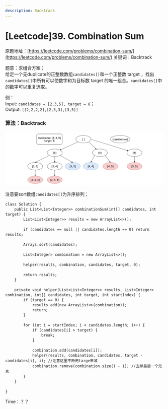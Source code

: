 ```yaml
---
description: Backtrack
---
```


# \[Leetcode\]39. Combination Sum

原题地址：[https://leetcode.com/problems/combination-sum/](https://leetcode.com/problems/combination-sum/) 关键词：Backtrack

题意：求组合方案；  
给定一个无duplicate的正整数数组`candidates[]`和一个正整数 target ，找出`candidates[]`中所有可以使数字和为目标数 target 的唯一组合。`candidates[]`中的数字可以重复选取。

例：  
Input: `candidates = [2,3,5], target = 8`；   
Output: `[[2,2,2,2],[2,3,3],[3,5]]`



### 算法：Backtrack

![](../.gitbook/assets/39_exploration_tree.png)

注意要sort数组`candidates[]`为升序排列；

```text
class Solution {
    public List<List<Integer>> combinationSum(int[] candidates, int target) {
        List<List<Integer>> results = new ArrayList<>();
        
        if (candidates == null || candidates.length == 0) return results;
        
        Arrays.sort(candidates);
        
        List<Integer> combination = new ArrayList<>();
        
        helper(results, combination, candidates, target, 0);
        
        return results;
    }
    
    private void helper(List<List<Integer>> results, List<Integer> combination, int[] candidates, int target, int startIndex) {
        if (target == 0) {
            results.add(new ArrayList<>(combination));
            return;
        }
        
        for (int i = startIndex; i < candidates.length; i++) {
            if (candidates[i] > target) {
                break;
            }
            
            combination.add(candidates[i]);
            helper(results, combination, candidates, target - candidates[i], i); //注意这里不断用targe来减
            combination.remove(combination.size() - 1); //去掉最后一个元素
        }
    }
    
}
```

Time：？？

